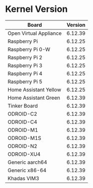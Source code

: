 
# Kernel Version

| Board | Version |
|-------|---------|
| Open Virtual Appliance | 6.12.39 |
| Raspberry Pi | 6.12.25 |
| Raspberry Pi 0-W | 6.12.25 |
| Raspberry Pi 2 | 6.12.25 |
| Raspberry Pi 3 | 6.12.25 |
| Raspberry Pi 4 | 6.12.25 |
| Raspberry Pi 5 | 6.12.25 |
| Home Assistant Yellow | 6.12.25 |
| Home Assistant Green | 6.12.39 |
| Tinker Board | 6.12.39 |
| ODROID-C2 | 6.12.39 |
| ODROID-C4 | 6.12.39 |
| ODROID-M1 | 6.12.39 |
| ODROID-M1S | 6.12.39 |
| ODROID-N2 | 6.12.39 |
| ODROID-XU4 | 6.12.39 |
| Generic aarch64 | 6.12.39 |
| Generic x86-64 | 6.12.39 |
| Khadas VIM3 | 6.12.39 |

